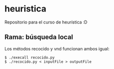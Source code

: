 # heuristica
Repositorio para el curso de heurística :D

## Rama: búsqueda local

Los métodos recocido y vnd funcionan ambos igual:

    $ ./execall recocido.py
    $ ./recocido.py < inputFile > outputFile
